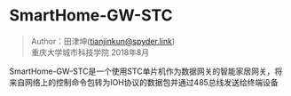 #  SmartHome-GW-STC
>Author：田津坤(tianjinkun@spyder.link)  
>重庆大学城市科技学院	2018年8月  

SmartHome-GW-STC是一个使用STC单片机作为数据网关的智能家居网关，将来自网络上的控制命令包转为IOH协议的数据包并通过485总线发送给终端设备